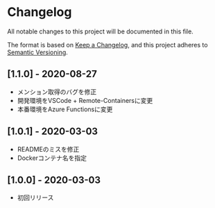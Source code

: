 # Changelog
All notable changes to this project will be documented in this file.

The format is based on [Keep a Changelog](https://keepachangelog.com/en/1.0.0/),
and this project adheres to [Semantic Versioning](https://semver.org/spec/v2.0.0.html).

## [1.1.0] - 2020-08-27
- メンション取得のバグを修正
- 開発環境をVSCode + Remote-Containersに変更
- 本番環境をAzure Functionsに変更

## [1.0.1] - 2020-03-03
- READMEのミスを修正
- Dockerコンテナ名を指定

## [1.0.0] - 2020-03-03
- 初回リリース
